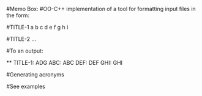 #Memo Box:
#OO-C++ implementation of a tool for formatting input files in the form:

#TITLE-1
a b c
d e f
g h i

#TITLE-2
...


#To an output:

** TITLE-1: ADG
ABC: ABC
DEF: DEF
GHI: GHI

#Generating acronyms

#See examples
